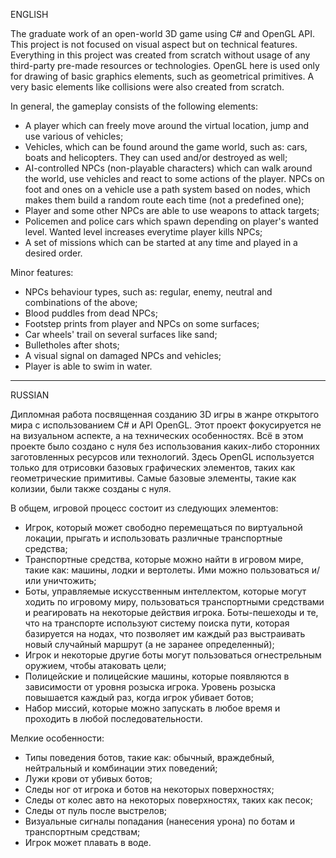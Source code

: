 ENGLISH

The graduate work of an open-world 3D game using C# and OpenGL API. This project is not focused on visual aspect but on technical features. Everything in this project was created from scratch without usage of any third-party pre-made resources or technologies. OpenGL here is used only for drawing of basic graphics elements, such as geometrical primitives. A very basic elements like collisions were also created from scratch.

In general, the gameplay consists of the following elements:
- A player which can freely move around the virtual location, jump and use various of vehicles;
- Vehicles, which can be found around the game world, such as: cars, boats and helicopters. They can used and/or destroyed as well;
- AI-controlled NPCs (non-playable characters) which can walk around the world, use vehicles and react to some actions of the player. NPCs on foot and ones on a vehicle use a path system based on nodes, which makes them build a random route each time (not a predefined one);
- Player and some other NPCs are able to use weapons to attack targets;
- Policemen and police cars which spawn depending on player's wanted level. Wanted level increases everytime player kills NPCs;
- A set of missions which can be started at any time and played in a desired order.

Minor features:
- NPCs behaviour types, such as: regular, enemy, neutral and combinations of the above;
- Blood puddles from dead NPCs;
- Footstep prints from player and NPCs on some surfaces;
- Car wheels' trail on several surfaces like sand;
- Bulletholes after shots;
- A visual signal on damaged NPCs and vehicles;
- Player is able to swim in water.

----------------------------------------------------------

RUSSIAN

Дипломная работа посвященная созданию 3D игры в жанре открытого мира с использованием C# и API OpenGL. Этот проект фокусируется не на визуальном аспекте, а на технических особенностях. Всё в этом проекте было создано с нуля без использования каких-либо сторонних заготовленных ресурсов или технологий. Здесь OpenGL используется только для отрисовки базовых графических элементов, таких как геометрические примитивы. Самые базовые элементы, такие как колизии, были также созданы с нуля.

В общем, игровой процесс состоит из следующих элементов:
- Игрок, который может свободно перемещаться по виртуальной локации, прыгать и использовать различные транспортные средства;
- Транспортные средства, которые можно найти в игровом мире, такие как: машины, лодки и вертолеты. Ими можно пользоваться и/или уничтожить;
- Боты, управляемые искусственным интеллектом, которые могут ходить по игровому миру, пользоваться транспортными средствами и реагировать на некоторые действия игрока. Боты-пешеходы и те, что на транспорте используют систему поиска пути, которая базируется на нодах, что позволяет им каждый раз выстраивать новый случайный маршрут (а не заранее определенный);
- Игрок и некоторые другие боты могут пользоваться огнестрельным оружием, чтобы атаковать цели;
- Полицейские и полицейские машины, которые появляются в зависимости от уровня розыска игрока. Уровень розыска повышается каждый раз, когда игрок убивает ботов;
- Набор миссий, которые можно запускать в любое время и проходить в любой последовательности.

Мелкие особенности:
- Типы поведения ботов, такие как: обычный, враждебный, нейтральный и комбинации этих поведений;
- Лужи крови от убивых ботов;
- Следы ног от игрока и ботов на некоторых поверхностях;
- Следы от колес авто на некоторых поверхностях, таких как песок;
- Следы от пуль после выстрелов;
- Визуальные сигналы попадания (нанесения урона) по ботам и транспортным средствам;
- Игрок может плавать в воде.
